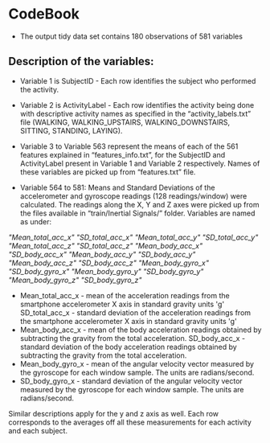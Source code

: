 # CodeBook

* The output tidy data set contains 180 observations of 581 variables
 
## Description of the variables:
* Variable 1 is SubjectID - Each row identifies the subject who performed the activity.

* Variable 2 is ActivityLabel - Each row identifies the activity being done with descriptive activity names as specified in the “activity_labels.txt” file (WALKING, WALKING_UPSTAIRS, WALKING_DOWNSTAIRS, SITTING, STANDING, LAYING).

* Variable 3 to Variable 563 represent the means of each of the 561 features explained in “features_info.txt”, for the SubjectID and ActivityLabel present in Variable 1 and Variable 2 respectively. Names of these variables are picked up from “features.txt” file.

* Variable 564 to 581:
Means and Standard Deviations of the accelerometer	and gyroscope readings (128 readings/window) were calculated. The readings along the X, Y and Z axes were picked up from the files available in “train/Inertial Signals/” folder. Variables are named as under:

 *"Mean_total_acc_x"*
 *"SD_total_acc_x"*
 *"Mean_total_acc_y"*
 *"SD_total_acc_y"*
 *"Mean_total_acc_z"*
 *"SD_total_acc_z"*
 *"Mean_body_acc_x"*
 *"SD_body_acc_x"*
 *"Mean_body_acc_y"*
 *"SD_body_acc_y"*
 *"Mean_body_acc_z"*
 *"SD_body_acc_z"*
 *"Mean_body_gyro_x"*
 *"SD_body_gyro_x"*
 *"Mean_body_gyro_y"*
 *"SD_body_gyro_y"*
 *"Mean_body_gyro_z"*
 *"SD_body_gyro_z"*

* Mean_total_acc_x - mean of the acceleration readings from the smartphone accelerometer X axis in standard gravity units 'g'
SD_total_acc_x - standard deviation of the acceleration readings from the smartphone accelerometer X axis in standard gravity units 'g'
* Mean_body_acc_x - mean of the body acceleration readings obtained by subtracting the gravity from the total acceleration. 
SD_body_acc_x - standard deviation of the body acceleration readings obtained by subtracting the gravity from the total acceleration. 
* Mean_body_gyro_x - mean of the angular velocity vector measured by the gyroscope for each window sample. The units are radians/second. 
* SD_body_gyro_x - standard deviation of the angular velocity vector measured by the gyroscope for each window sample. The units are radians/second. 

Similar descriptions apply for the y and z axis as well.
Each row corresponds to the averages off all these measurements for each activity and each subject.

 

 
